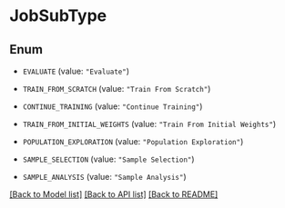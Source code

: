 # JobSubType

## Enum


* `EVALUATE` (value: `"Evaluate"`)

* `TRAIN_FROM_SCRATCH` (value: `"Train From Scratch"`)

* `CONTINUE_TRAINING` (value: `"Continue Training"`)

* `TRAIN_FROM_INITIAL_WEIGHTS` (value: `"Train From Initial Weights"`)

* `POPULATION_EXPLORATION` (value: `"Population Exploration"`)

* `SAMPLE_SELECTION` (value: `"Sample Selection"`)

* `SAMPLE_ANALYSIS` (value: `"Sample Analysis"`)


[[Back to Model list]](../README.md#documentation-for-models) [[Back to API list]](../README.md#documentation-for-api-endpoints) [[Back to README]](../README.md)


